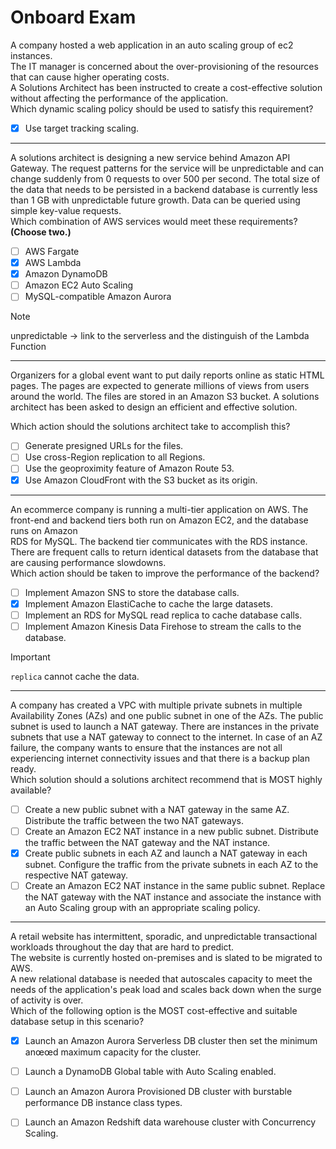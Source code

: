 # Onboard Exam

A company hosted a web application in an auto scaling group of ec2 instances.  
The IT manager is concerned about the over-provisioning of the resources that can cause higher operating costs.  
A Solutions Architect has been instructed to create a cost-effective solution without affecting the performance of the application.  
Which dynamic scaling policy should be used to satisfy this requirement?

- [x] Use target tracking scaling.

---

A solutions architect is designing a new service behind Amazon API Gateway. The request patterns for the service will be unpredictable and can change suddenly from 0 requests to over 500 per second. The total size of the data that needs to be persisted in a backend database is currently less than 1 GB with unpredictable future growth. Data can be queried using simple key-value requests.  
Which combination of AWS services would meet these requirements? **(Choose two.)**
- [ ] AWS Fargate
- [x] AWS Lambda
- [x] Amazon DynamoDB
- [ ] Amazon EC2 Auto Scaling
- [ ] MySQL-compatible Amazon Aurora

> [!NOTE]
> unpredictable -> link to the serverless and the distinguish of the Lambda Function


---

Organizers for a global event want to put daily reports online as static HTML pages. The pages are expected to generate millions of views from users around the world. The files are stored in an Amazon S3 bucket. A solutions architect has been asked to design an efficient and effective solution.

Which action should the solutions architect take to accomplish this?
- [ ] Generate presigned URLs for the files.
- [ ] Use cross-Region replication to all Regions.
- [ ] Use the geoproximity feature of Amazon Route 53.
- [x] Use Amazon CloudFront with the S3 bucket as its origin.

---

An ecommerce company is running a multi-tier application on AWS. The front-end and backend tiers both run on Amazon EC2, and the database runs on Amazon  
RDS for MySQL. The backend tier communicates with the RDS instance. There are frequent calls to return identical datasets from the database that are causing performance slowdowns.  
Which action should be taken to improve the performance of the backend?
- [ ] Implement Amazon SNS to store the database calls.
- [x] Implement Amazon ElastiCache to cache the large datasets.
- [ ] Implement an RDS for MySQL read replica to cache database calls.
- [ ] Implement Amazon Kinesis Data Firehose to stream the calls to the database.

> [!IMPORTANT]
> `replica` cannot cache the data.

---

A company has created a VPC with multiple private subnets in multiple Availability Zones (AZs) and one public subnet in one of the AZs. The public subnet is used to launch a NAT gateway. There are instances in the private subnets that use a NAT gateway to connect to the internet. In case of an AZ failure, the company wants to ensure that the instances are not all experiencing internet connectivity issues and that there is a backup plan ready.  
Which solution should a solutions architect recommend that is MOST highly available?
- [ ] Create a new public subnet with a NAT gateway in the same AZ. Distribute the traffic between the two NAT gateways.
- [ ] Create an Amazon EC2 NAT instance in a new public subnet. Distribute the traffic between the NAT gateway and the NAT instance.
- [x] Create public subnets in each AZ and launch a NAT gateway in each subnet. Configure the traffic from the private subnets in each AZ to the respective NAT gateway.
- [ ] Create an Amazon EC2 NAT instance in the same public subnet. Replace the NAT gateway with the NAT instance and associate the instance with an Auto Scaling group with an appropriate scaling policy.

---

A retail website has intermittent, sporadic, and unpredictable transactional workloads throughout the day that are hard to predict.  
The website is currently hosted on-premises and is slated to be migrated to AWS.   
A new relational database is needed that autoscales capacity to meet the needs of the application's peak load and scales back down when the surge of activity is over.   
Which of the following option is the MOST cost-effective and suitable database setup in this scenario?  
- [x] Launch an Amazon Aurora Serverless DB cluster then set the minimum anœœd maximum capacity for the cluster.
- [ ] ​Launch a DynamoDB Global table with Auto Scaling enabled.
- [ ] ​Launch an Amazon Aurora Provisioned DB cluster with burstable performance DB instance class types.
- [ ] ​Launch an Amazon Redshift data warehouse cluster with Concurrency Scaling.

